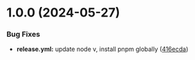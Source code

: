 # 1.0.0 (2024-05-27)


### Bug Fixes

* **release.yml:** update node v, install pnpm globally ([416ecda](https://github.com/shaiknoorullah/pgdb-backup-cli/commit/416ecda3a21ca944386dfdf8225a9b43e40f39e5))
